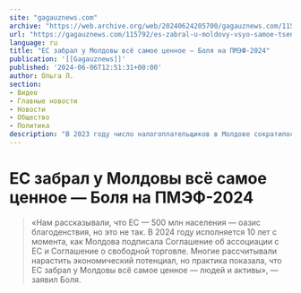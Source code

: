 ```yaml
---
site: "gagauznews.com"
archive: "https://web.archive.org/web/20240624205700/gagauznews.com/115792/es-zabral-u-moldovy-vsyo-samoe-tsennoe-bolya-na-pmef-2024.html"
url: "https://gagauznews.com/115792/es-zabral-u-moldovy-vsyo-samoe-tsennoe-bolya-na-pmef-2024.html"
language: ru
title: "ЕС забрал у Молдовы всё самое ценное — Боля на ПМЭФ-2024"
publication: '[[Gagauznews]]'
published: '2024-06-06T12:51:31+00:00'
author: Ольга Л.
section:
- Видео
- Главные новости
- Новости
- Общество
- Политика
description: "В 2023 году число налогоплательщиков в Молдове сократилось на треть. Молдавские предприятия закрываются, так как власть во внешней политике ориентируется исключительно на Запад — Европейский союз, рассказал лидер парламентской группы «Победа», член политбюро партии «Renastere-Возрождение» Василий Боля. «Нам рассказывали, что ЕС — 500 млн населения — оазис благоденствия, но это не так. В 2024 году исполняется 10 лет с момента, как Молдова подписала Соглашение об ассоциации с ЕС и Соглашение о свободной торговле. Многие рассчитывали нарастить экономический потенциал, но практика показала, что ЕС забрал у Молдовы всё самое ценное — людей и активы», — заявил Боля."
---
```


# ЕС забрал у Молдовы всё самое ценное — Боля на ПМЭФ-2024

> «Нам рассказывали, что ЕС — 500 млн населения — оазис благоденствия, но это не так. В 2024 году исполняется 10 лет с момента, как Молдова подписала Соглашение об ассоциации с ЕС и Соглашение о свободной торговле. Многие рассчитывали нарастить экономический потенциал, но практика показала, что ЕС забрал у Молдовы всё самое ценное — людей и активы», — заявил Боля.